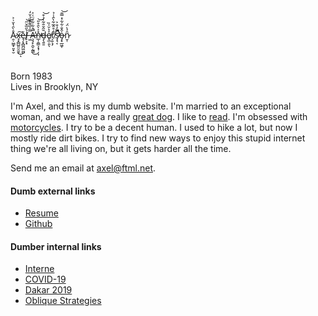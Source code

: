 <br />
Å̷̯̹̮͇̟͈̟̮̀̑̔̆͗͐x̵̘̟̻̺͈̮̮̬͜͠ͅè̶̘̗̟̻̪͖̰̺l̸̙͕͙̀̋̅̌̋͘͝ ̶͖̿͐̅͌͊̏̉̌̒Ã̶̧̧̙̯̮̣̰͇̊͋͋́̈͑͐̕̚͜n̴̲̩̯͇͕͙̹̦͎̽͐̀̑̊̎̕͝d̶̡̖͍̱̄̋̌̐͂̀̉͒͝e̸̢̲̣͈̖͐̔̆̍̏r̸͕̮͕̗̾̊̂̅͋̀̂͑̉͘s̷̡̛̘͔̿̒͒͐̚̚̕o̶̡̟̲͖̞̍̂̐͋͋̽̿̄͝n̷̮̜̑͐̀̈́<br />
<br />
<br />

Born 1983<br /> Lives in Brooklyn, NY<br />

I'm Axel, and this is my dumb website. I'm married to an exceptional woman, and
we have a really
[great dog](/img/cooper-derp.jpg). I like to
[read](/library). I'm obsessed with
[motorcycles](https://github.com/axelav/motorcycles). I try to be a decent
human. I used to hike a lot, but now I mostly ride dirt bikes. I try to find new
ways to enjoy this stupid internet thing we're all living on, but it gets harder
all the time.

Send me an email at [axel@ftml.net](mailto:axel@ftml.net).

#### Dumb external links

- [Resume](https://axelav.com)
- [Github](https://github.com/axelav)

#### Dumber internal links

- [Interne](https://interne.honkytonk.in)
- [COVID-19](https://covid19.honkytonk.in)
- [Dakar 2019](https://dakar.honkytonk.in)
- [Oblique Strategies](https://strategies.honkytonk.in)

